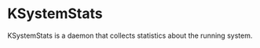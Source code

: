 KSystemStats
============

KSystemStats is a daemon that collects statistics about the running system.

<!--
SPDX-FileCopyrightText: 2021 Arjen Hiemstra <ahiemstra@heimr.nl>
SPDX-License-Identifier: BSD-2-Clause
-->
